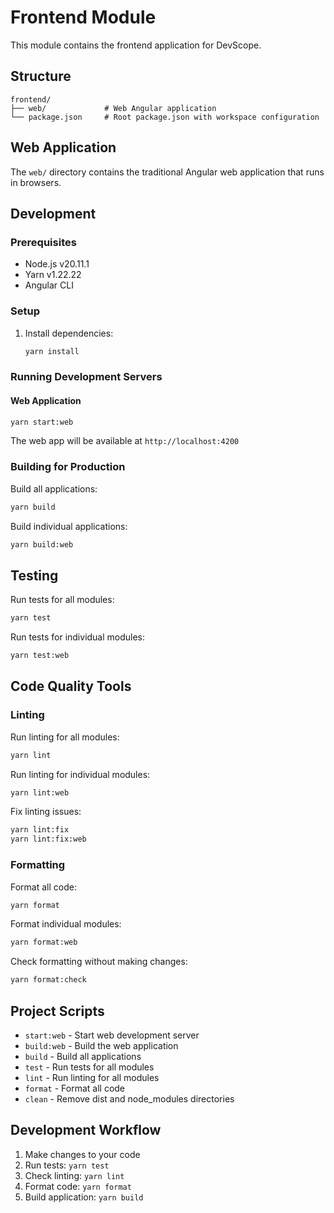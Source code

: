 # Frontend Module

This module contains the frontend application for DevScope.

## Structure

```
frontend/
├── web/             # Web Angular application
└── package.json     # Root package.json with workspace configuration
```

## Web Application

The `web/` directory contains the traditional Angular web application that runs in browsers.

## Development

### Prerequisites

- Node.js v20.11.1
- Yarn v1.22.22
- Angular CLI

### Setup

1. Install dependencies:

    ```bash
    yarn install
    ```

### Running Development Servers

#### Web Application

```bash
yarn start:web
```

The web app will be available at `http://localhost:4200`

### Building for Production

Build all applications:

```bash
yarn build
```

Build individual applications:

```bash
yarn build:web
```

## Testing

Run tests for all modules:

```bash
yarn test
```

Run tests for individual modules:

```bash
yarn test:web
```

## Code Quality Tools

### Linting

Run linting for all modules:

```bash
yarn lint
```

Run linting for individual modules:

```bash
yarn lint:web
```

Fix linting issues:

```bash
yarn lint:fix
yarn lint:fix:web
```

### Formatting

Format all code:

```bash
yarn format
```

Format individual modules:

```bash
yarn format:web
```

Check formatting without making changes:

```bash
yarn format:check
```

## Project Scripts

- `start:web` - Start web development server
- `build:web` - Build the web application
- `build` - Build all applications
- `test` - Run tests for all modules
- `lint` - Run linting for all modules
- `format` - Format all code
- `clean` - Remove dist and node_modules directories

## Development Workflow

1. Make changes to your code
2. Run tests: `yarn test`
3. Check linting: `yarn lint`
4. Format code: `yarn format`
5. Build application: `yarn build`